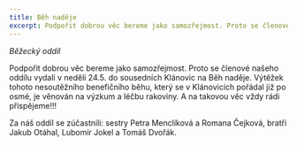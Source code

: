 ```yaml
---
title: Běh naděje 
excerpt: Podpořit dobrou věc bereme jako samozřejmost. Proto se členové našeho oddílu vydali v neděli 24.5. do sousedních Klánovic na Běh naděje.
---
```


_Běžecký oddíl_

Podpořit dobrou věc bereme jako samozřejmost. Proto se členové našeho oddílu vydali v neděli 24.5. do sousedních Klánovic na Běh naděje. Výtěžek tohoto nesoutěžního benefičního běhu, který se v Klánovicích pořádal již po osmé, je věnován na výzkum a léčbu rakoviny. A na takovou věc vždy rádi přispějeme!!!

Za náš oddíl se zúčastnili: sestry Petra Menclíková a Romana Čejková, bratři Jakub Otáhal, Lubomír Jokel a Tomáš Dvořák.

